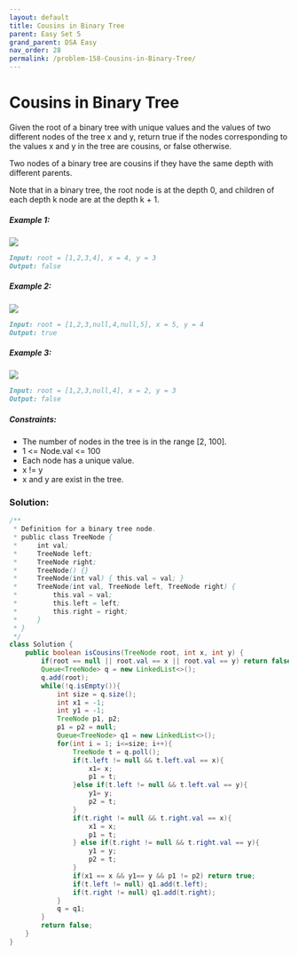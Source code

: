 ```yaml
---
layout: default
title: Cousins in Binary Tree
parent: Easy Set 5
grand_parent: DSA Easy
nav_order: 28
permalink: /problem-158-Cousins-in-Binary-Tree/
---
```

# Cousins in Binary Tree

Given the root of a binary tree with unique values and the values of two different nodes of the tree x and y, return true if the nodes corresponding to the values x and y in the tree are cousins, or false otherwise.

Two nodes of a binary tree are cousins if they have the same depth with different parents.

Note that in a binary tree, the root node is at the depth 0, and children of each depth k node are at the depth k + 1.

##### Example 1:
![](../../assets/images/ds/q1248-01.png)
```markdown
Input: root = [1,2,3,4], x = 4, y = 3
Output: false
```
##### Example 2:
![](../../assets/images/ds/q1248-02.png)
```markdown
Input: root = [1,2,3,null,4,null,5], x = 5, y = 4
Output: true
```
##### Example 3:
![](../../assets/images/ds/q1248-03.png)
```markdown
Input: root = [1,2,3,null,4], x = 2, y = 3
Output: false
```
##### Constraints:
* The number of nodes in the tree is in the range [2, 100].
* 1 <= Node.val <= 100
* Each node has a unique value.
* x != y
* x and y are exist in the tree.

### Solution:
```java
/**
 * Definition for a binary tree node.
 * public class TreeNode {
 *     int val;
 *     TreeNode left;
 *     TreeNode right;
 *     TreeNode() {}
 *     TreeNode(int val) { this.val = val; }
 *     TreeNode(int val, TreeNode left, TreeNode right) {
 *         this.val = val;
 *         this.left = left;
 *         this.right = right;
 *     }
 * }
 */
class Solution {
    public boolean isCousins(TreeNode root, int x, int y) {
        if(root == null || root.val == x || root.val == y) return false;
        Queue<TreeNode> q = new LinkedList<>();
        q.add(root);
        while(!q.isEmpty()){
            int size = q.size();
            int x1 = -1;
            int y1 = -1;
            TreeNode p1, p2;
            p1 = p2 = null;
            Queue<TreeNode> q1 = new LinkedList<>();
            for(int i = 1; i<=size; i++){
                TreeNode t = q.poll();
                if(t.left != null && t.left.val == x){
                    x1= x;
                    p1 = t;
                }else if(t.left != null && t.left.val == y){
                    y1= y;
                    p2 = t;
                } 
                if(t.right != null && t.right.val == x){
                    x1 = x;
                    p1 = t;
                } else if(t.right != null && t.right.val == y){
                    y1 = y;
                    p2 = t;
                } 
                if(x1 == x && y1== y && p1 != p2) return true;
                if(t.left != null) q1.add(t.left);
                if(t.right != null) q1.add(t.right);
            }
            q = q1;
        }
        return false;
    }
}
```
